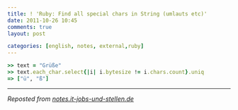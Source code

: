 ```yaml
---
title: ! 'Ruby: Find all special chars in String (umlauts etc)'
date: 2011-10-26 10:45
comments: true
layout: post

categories: [english, notes, external,ruby]
---
```



```ruby
>> text = "Grüße"
>> text.each_char.select{|i| i.bytesize != i.chars.count}.uniq
=> ["ü", "ß"]
```


---
<i>Reposted from <a href='http://notes.it-jobs-und-stellen.de/notes/22' rel='canonical'>notes.it-jobs-und-stellen.de</a></i>
